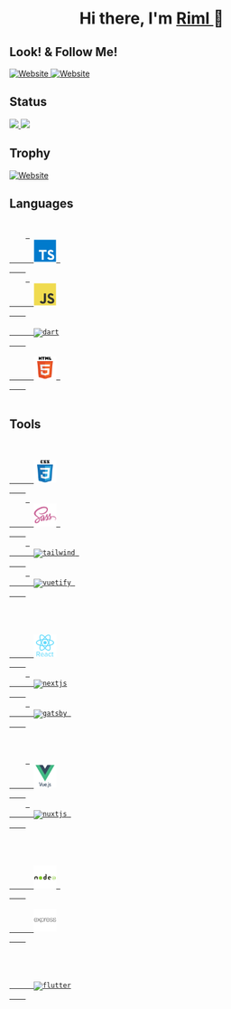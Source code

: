 
<h1 align="center">
  Hi there, I'm 
  <a href="https://www.riml.work" target="_blank">
    Riml
  </a> 
  👋
</h1>
  
## Look! & Follow Me!
<a href="https://www.riml.work">
  <img alt="Website" src="https://img.shields.io/website?label=Riml_PortForio&style=for-the-badge&up_color=%231abc9c&up_message=Go%21&url=https%3A%2F%2Fwww.riml.work">
</a>
<a href="https://twitter.com/@fande4d">
  <img alt="Website" src="https://img.shields.io/twitter/follow/Fande4d?color=%231abc9c&style=for-the-badge">
</a>

## Status
<a href="https://www.riml.work">
  <img src="https://github-readme-stats.vercel.app/api?username=RimlTempest&count_private=true&show_icons=true&theme=vue" />
</a>
<a href="https://www.riml.work">
  <img src="https://github-readme-stats.vercel.app/api/top-langs/?username=RimlTempest&theme=vue&layout=compact&hide=Python" />
</a>

## Trophy

<a href="https://www.riml.work">
  <img alt="Website" src="https://github-profile-trophy.vercel.app/?username=RimlTempest&row=2&column=3">
</a>

## Languages
<p align="left"> 
  <code>
    <a href="https://www.typescriptlang.org/" target="_blank"> 
      <img src="https://raw.githubusercontent.com/devicons/devicon/master/icons/typescript/typescript-original.svg" alt="typescript" width="40" height="40"/> 
    </a> 
    <a href="https://developer.mozilla.org/en-US/docs/Web/JavaScript" target="_blank"> 
      <img src="https://raw.githubusercontent.com/devicons/devicon/master/icons/javascript/javascript-original.svg" alt="javascript" width="40" height="40"/>
    </a>
    <a href="https://dart.dev" target="_blank">
      <img src="https://www.vectorlogo.zone/logos/dartlang/dartlang-icon.svg" alt="dart" width="40" height="40"/>
    </a> 
    <a href="https://www.w3.org/html/" target="_blank">
      <img src="https://raw.githubusercontent.com/devicons/devicon/master/icons/html5/html5-original-wordmark.svg" alt="html5" width="40" height="40"/> 
    </a>
   </code>
</p>

## Tools
<p align="left"> 
  <code>
    <a href="https://www.w3schools.com/css/" target="_blank">
      <img src="https://raw.githubusercontent.com/devicons/devicon/master/icons/css3/css3-original-wordmark.svg" alt="css3" width="40" height="40"/>
    </a> 
    <a href="https://sass-lang.com" target="_blank"> 
      <img src="https://raw.githubusercontent.com/devicons/devicon/master/icons/sass/sass-original.svg" alt="sass" width="40" height="40"/> 
    </a> 
    <a href="https://tailwindcss.com/" target="_blank"> 
      <img src="https://www.vectorlogo.zone/logos/tailwindcss/tailwindcss-icon.svg" alt="tailwind" width="40" height="40"/> 
    </a> 
    <a href="https://vuetifyjs.com/en/" target="_blank"> 
      <img src="https://bestofjs.org/logos/vuetify.svg" alt="vuetify" width="40" height="40"/> 
    </a> 
   </code>
</p>
<p align="left"> 
  <code>
    <a href="https://reactjs.org/" target="_blank">
      <img src="https://raw.githubusercontent.com/devicons/devicon/master/icons/react/react-original-wordmark.svg" alt="react" width="40" height="40"/>
    </a>
    <a href="https://nextjs.org/" target="_blank"> 
      <img src="https://cdn.worldvectorlogo.com/logos/nextjs-3.svg" alt="nextjs" width="40" height="40"/>
    </a> 
    <a href="https://www.gatsbyjs.com/" target="_blank"> 
      <img src="https://www.vectorlogo.zone/logos/gatsbyjs/gatsbyjs-icon.svg" alt="gatsby" width="40" height="40"/> 
    </a> 
  </code>
</p>

<p align="left"> 
  <code>
    <a href="https://vuejs.org/" target="_blank"> 
      <img src="https://raw.githubusercontent.com/devicons/devicon/master/icons/vuejs/vuejs-original-wordmark.svg" alt="vuejs" width="40" height="40"/>
    </a> 
    <a href="https://nuxtjs.org/" target="_blank"> 
      <img src="https://www.vectorlogo.zone/logos/nuxtjs/nuxtjs-icon.svg" alt="nuxtjs" width="40" height="40"/> 
    </a>
  </code>
</p>

<p align="left"> 
  <code>
    <a href="https://nodejs.org" target="_blank">
      <img src="https://raw.githubusercontent.com/devicons/devicon/master/icons/nodejs/nodejs-original-wordmark.svg" alt="nodejs" width="40" height="40"/> 
    </a> 
    <a href="https://expressjs.com" target="_blank">
      <img src="https://raw.githubusercontent.com/devicons/devicon/master/icons/express/express-original-wordmark.svg" alt="express" width="40" height="40"/>
    </a> 
  </code>
</p>
<p align="left"> 
  <code>
    <a href="https://flutter.dev" target="_blank">
      <img src="https://www.vectorlogo.zone/logos/flutterio/flutterio-icon.svg" alt="flutter" width="40" height="40"/>
    </a> 
  </code>
   
</p>
